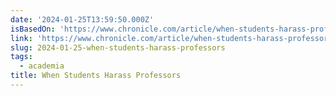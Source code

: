 ```yaml
---
date: '2024-01-25T13:59:50.000Z'
isBasedOn: 'https://www.chronicle.com/article/when-students-harass-professors'
link: 'https://www.chronicle.com/article/when-students-harass-professors'
slug: 2024-01-25-when-students-harass-professors
tags:
  - academia
title: When Students Harass Professors
---
```


